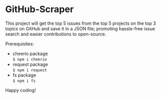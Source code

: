 # GitHub-Scraper

This project will get the top 5 issues from the top 5 projects on the top 3 topics on GitHub and save it in a JSON file; promoting hassle-free issue search and easier contributions to open-source.

Prerequisites:
- cheerio package <br>
``` $ npm i cheerio ```
- request package <br>
``` $ npm i request ```
- fs package <br>
``` $ npm i fs ```

Happy coding!
